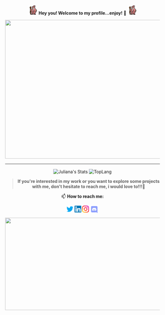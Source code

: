 
<div align="center">

<img src="https://github.com/deut-erium/deut-erium/blob/master/assets/gandalf_parrot.gif" width="30px"/> **Hey you! Welcome to my profile...enjoy!** 👾
<img src="https://github.com/deut-erium/deut-erium/blob/master/assets/gandalf_parrot.gif" width="30px"/>


<div align="center"><img src="img/gifgithub.gif" width="900" height="450"/>


--------


<!--  GitHub Stats --->
<a><img width="425" img align="center" alt="Juliana's Stats" src="https://github-readme-stats.vercel.app/api?username=julianamonr03&show_icons=true&theme=radical" />
</a><a><img width="419" img align="center" alt="TopLang" src="https://github-readme-stats.vercel.app/api/top-langs/?username=julianamonr03&layout=compact&hide=perl&theme=radical" /></a>


<!-- Contact info -->
<div align="center">

> **If you're interested in my work or you want to explore some projects with me, don't hesitate to reach me, i would love to!!!💜**

📫 **How to reach me:**

[<img align="center" alt="contact | Twitter" width="22px" src="https://github.com/deut-erium/deut-erium/blob/master/assets/twitter.svg" />](https://twitter.com/julianamonroy03)
[<img align="center" alt="contact | LinkedIn" width="22px" src="https://github.com/deut-erium/deut-erium/blob/master/assets/linkedin.svg" />](https://www.linkedin.com/in/juliana-monroy-perez/)
[<img align="center" alt="contact | Instagram" width="22px" src="https://github.com/hargun79/hargun79/blob/master/Assets/Instagram.svg" />](https://www.instagram.com/julianamonr03/)
[<img align="center" alt="contact | Instagram" width="27px" src="https://github.com/deut-erium/deut-erium/blob/master/assets/discord.svg" />](https://discord.com/users/deuterium#0883)


<div align="center"><img src="img/gameover.gif" width="900" height="300"/>
